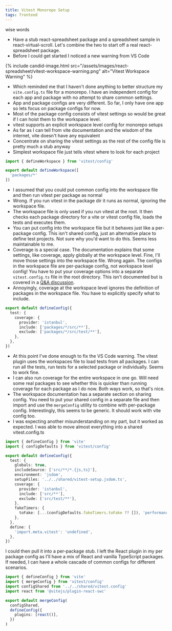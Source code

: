 ```yaml
---
title: Vitest Monorepo Setup
tags: frontend
---
```


wise words

* Have a stub react-spreadsheet package and a spreadsheet sample in react-virtual-scroll. Let's combine the two to start off a real react-spreadsheet package.
* Before I could get started I noticed a new warning from VS Code

{% include candid-image.html src="/assets/images/react-spreadsheet/vitest-workspace-warning.png" alt="Vitest Workspace Warning" %}

* Which reminded me that I haven't done anything to better structure my `vite.config.ts` file for a monorepo. I have an independent config for each app and package with no attempt to share common settings.
* App and package configs are very different. So far, I only have one app so lets focus on package configs for now.
* Most of the package config consists of vitest settings so would be great if I can hoist them to the workspace level.
* vitest supports an explicit workspace level config for monorepo setups
* As far as I can tell from vite documentation and the wisdom of the internet, vite doesn't have any equivalent
* Concentrate on sharing the vitest settings as the rest of the config file is pretty much a stub anyway
* Simplest workspace file just tells vitest where to look for each project

```ts
import { defineWorkspace } from 'vitest/config'

export default defineWorkspace([
  'packages/*'
])
```

* I assumed that you could put common config into the workspace file and then run vitest per package as normal
* Wrong. If you run vitest in the package dir it runs as normal, ignoring the workspace file.
* The workspace file is only used if you run vitest at the root. It then checks each package directory for a vite or vitest config file, loads the tests and executes them.
* You can put config into the workspace file but it behaves just like a per-package config. This isn't shared config, just an alternative place to define test projects. Not sure why you'd want to do this. Seems less maintainable to me. 
* Coverage is a special case. The documentation explains that some settings, like coverage, apply globally at the workspace level. Fine, I'll move those settings into the workspace file. Wrong again. The configs in the workspace file are per-package config, not workspace level config! You have to put your coverage options into a separate `vitest.config.ts` file in the root directory. This isn't documented but is covered in a [Q&A discussion](https://github.com/vitest-dev/vitest/discussions/3852).
* Annoyingly, coverage at the workspace level ignores the definition of packages in the workspace file. You have to explicitly specify what to include.

```ts
export default defineConfig({
  test: {
    coverage: {
      provider: 'istanbul',
      include: ['packages/*/src/**'],
      exclude: ['packages/*/src/test/**'],
    },
  },
})
```

* At this point I've done enough to fix the VS Code warning. The vitest plugin uses the workspaces file to load tests from all packages. I can run all the tests, run tests for a selected package or individually. Seems to work fine.
* I can also run coverage for the entire workspace in one go. Will need some real packages to see whether this is quicker than running coverage for each package as I do now. Both ways work, so that's nice. 
* The workspace documentation has a separate section on sharing config. You need to put your shared config in a separate file and then import and use the `mergeConfig` utility to combine with per-package config. Interestingly, this seems to be generic. It should work with vite config too.
* I was expecting another misunderstanding on my part, but it worked as expected. I was able to move almost everything into a shared vitest.config.ts

```ts
import { defineConfig } from 'vite'
import { configDefaults } from 'vitest/config'

export default defineConfig({
  test: {
    globals: true,
    includeSource: ['src/**/*.{js,ts}'], 
    environment: 'jsdom',
    setupFiles: '../../shared/vitest-setup.jsdom.ts',
    coverage: {
      provider: 'istanbul',
      include: ['src/**'],
      exclude: ['src/test/**'],
    },
    fakeTimers: {
      toFake: [...(configDefaults.fakeTimers.toFake ?? []), 'performance'],
    },
  },
  define: { 
    'import.meta.vitest': 'undefined', 
  },
})
```

I could then pull it into a per-package stub. I left the React plugin in my per package config as I'll have a mix of React and vanilla TypeScript packages. If needed, I can have a whole cascade of common configs for different scenarios.

```ts
import { defineConfig } from 'vite'
import { mergeConfig } from 'vitest/config'
import configShared from '../../shared/vitest.config'
import react from '@vitejs/plugin-react-swc'

export default mergeConfig(
  configShared,
  defineConfig({
    plugins: [react()],
  })
)
```
